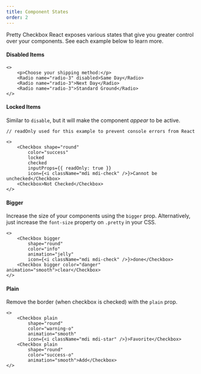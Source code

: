 ```yaml
---
title: Component States
order: 2
---
```


Pretty Checkbox React exposes various states that give you greater control over your components. See each example below to learn more.

#### Disabled Items
```plain
<>
    <p>Choose your shipping method:</p>
    <Radio name="radio-3" disabled>Same Day</Radio>
    <Radio name="radio-3">Next Day</Radio>
    <Radio name="radio-3">Standard Ground</Radio>
</>
```

#### Locked Items
Similar to `disable`, but it will make the component _appear_ to be active.

```plain
// readOnly used for this example to prevent console errors from React

<>
    <Checkbox shape="round"
        color="success"
        locked
        checked
        inputProps={{ readOnly: true }}
        icon={<i className="mdi mdi-check" />}>Cannot be unchecked</Checkbox>
    <Checkbox>Not Checked</Checkbox>
</>
```

#### Bigger
Increase the size of your components using the `bigger` prop. Alternatively, just increase the `font-size` property on `.pretty` in your CSS.

```plain
<>
    <Checkbox bigger
        shape="round"
        color="info"
        animation="jelly"
        icon={<i className="mdi mdi-check" />}>done</Checkbox>
    <Checkbox bigger color="danger" animation="smooth">clear</Checkbox>
</>
```

#### Plain
Remove the border (when checkbox is checked) with the `plain` prop.

```plain
<>
    <Checkbox plain
        shape="round"
        color="warning-o"
        animation="smooth"
        icon={<i className="mdi mdi-star" />}>Favorite</Checkbox>
    <Checkbox plain
        shape="round"
        color="success-o"
        animation="smooth">Add</Checkbox>
</>
```
